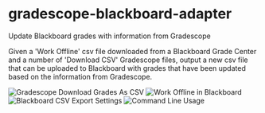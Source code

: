 # gradescope-blackboard-adapter
Update Blackboard grades with information from Gradescope

Given a 'Work Offline' csv file downloaded from a Blackboard Grade Center and a number of 'Download CSV' Gradescope files, 
output a new csv file that can be uploaded to Blackboard with grades that have been updated based on the information from Gradescope.

![Gradescope Download Grades As CSV](https://i.imgur.com/yPJyoyP.png)
![Work Offline in Blackboard](https://i.imgur.com/yPJyoyP.png)
![Blackboard CSV Export Settings](https://i.imgur.com/yPJyoyP.png)
![Command Line Usage](https://i.imgur.com/p1NfDoJ.png)
